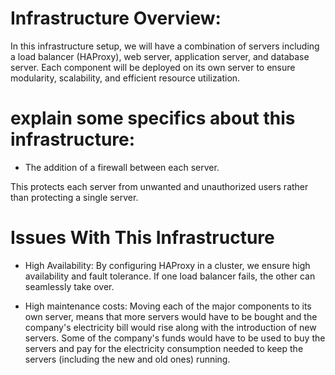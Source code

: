 # Infrastructure Overview:
In this infrastructure setup, we will have a combination of servers including a load balancer (HAProxy), web server, application server, and database server. Each component will be deployed on its own server to ensure modularity, scalability, and efficient resource utilization.

# explain some specifics about this infrastructure:

- The addition of a firewall between each server.

This protects each server from unwanted and unauthorized users rather than protecting a single server.

# Issues With This Infrastructure

- High Availability: By configuring HAProxy in a cluster, we ensure high availability and fault tolerance. If one load balancer fails, the other can seamlessly take over.

- High maintenance costs: Moving each of the major components to its own server, means that more servers would have to be bought and the company's electricity bill would rise along with the introduction of new servers. Some of the company's funds would have to be used to buy the servers and pay for the electricity consumption needed to keep the servers (including the new and old ones) running.
